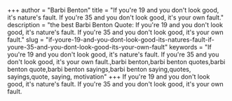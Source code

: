 +++
author = "Barbi Benton"
title = "If you're 19 and you don't look good, it's nature's fault. If you're 35 and you don't look good, it's your own fault."
description = "the best Barbi Benton Quote: If you're 19 and you don't look good, it's nature's fault. If you're 35 and you don't look good, it's your own fault."
slug = "if-youre-19-and-you-dont-look-good-its-natures-fault-if-youre-35-and-you-dont-look-good-its-your-own-fault"
keywords = "If you're 19 and you don't look good, it's nature's fault. If you're 35 and you don't look good, it's your own fault.,barbi benton,barbi benton quotes,barbi benton quote,barbi benton sayings,barbi benton saying,quotes, sayings,quote, saying, motivation"
+++
If you're 19 and you don't look good, it's nature's fault. If you're 35 and you don't look good, it's your own fault.
